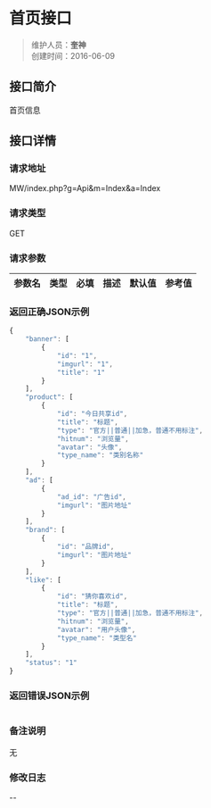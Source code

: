# 首页接口
>维护人员：**奎神**  
>创建时间：2016-06-09

## 接口简介
首页信息

## 接口详情

### 请求地址
MW/index.php?g=Api&m=Index&a=Index
### 请求类型
GET

### 请求参数
| 参数名 | 类型 | 必填 | 描述 | 默认值 | 参考值 |
| --- | :---: | :---: | --- | --- | --- |

### 返回正确JSON示例
```javascript
{
    "banner": [
        {
            "id": "1",
            "imgurl": "1",
            "title": "1"
        }
    ],
    "product": [
        {
            "id": "今日共享id",
            "title": "标题",
            "type": "官方||普通||加急，普通不用标注",
            "hitnum": "浏览量",
            "avatar": "头像",
            "type_name": "类别名称"
        }
    ],
    "ad": [
        {
            "ad_id": "广告id",
            "imgurl": "图片地址"
        }
    ],
    "brand": [
        {
            "id": "品牌id",
            "imgurl": "图片地址"
        }
    ],
    "like": [
        {
            "id": "猜你喜欢id",
            "title": "标题",
            "type": "官方||普通||加急，普通不用标注",
            "hitnum": "浏览量",
            "avatar": "用户头像",
            "type_name": "类型名"
        }
    ],
    "status": "1"
}
```
### 返回错误JSON示例
```javascript

```

### 备注说明
无

### 修改日志
--

